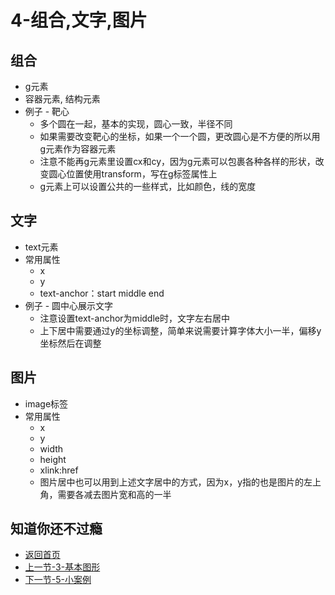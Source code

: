 # 4-组合,文字,图片

## 组合

  * g元素
  * 容器元素, 结构元素
  * 例子 - 靶心
    * 多个圆在一起，基本的实现，圆心一致，半径不同
    * 如果需要改变靶心的坐标，如果一个一个圆，更改圆心是不方便的所以用g元素作为容器元素
    * 注意不能再g元素里设置cx和cy，因为g元素可以包裹各种各样的形状，改变圆心位置使用transform，写在g标签属性上
    * g元素上可以设置公共的一些样式，比如颜色，线的宽度

## 文字

  * text元素
  * 常用属性
    * x
    * y
    * text-anchor：start middle end
  * 例子 - 圆中心展示文字  
    * 注意设置text-anchor为middle时，文字左右居中
    * 上下居中需要通过y的坐标调整，简单来说需要计算字体大小一半，偏移y坐标然后在调整

## 图片
  * image标签
  * 常用属性
    * x
    * y
    * width
    * height
    * xlink:href
    * 图片居中也可以用到上述文字居中的方式，因为x，y指的也是图片的左上角，需要各减去图片宽和高的一半

## 知道你还不过瘾

* [返回首页](../README.md)
* [上一节-3-基本图形](../3-基本图形/3-基本图形.md)
* [下一节-5-小案例](../5-小案例/5-小案例.md)